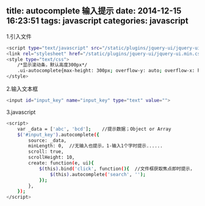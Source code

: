 title: autocomplete 输入提示
date: 2014-12-15 16:23:51
tags: javascript
categories: javascript
---

1.引入文件
``` bash
<script type="text/javascript" src="/static/plugins/jquery-ui/jquery-ui.min.js"></script>
<link rel="stylesheet" href="/static/plugins/jquery-ui/jquery-ui.min.css">
<style type="text/css">
    /*显示滚动条，默认高度300px*/
    .ui-autocomplete{max-height: 300px; overflow-y: auto; overflow-x: hidden;}
</style>
```

2.输入文本框
``` bash
<input id="input_key" name="input_key" type="text" value="">
```

3.javascript
``` bash
<script>
    var _data = ['abc', 'bcd'];    //提示数据；Object or Array
    $('#input_key').autocomplete({
        source: _data,
        minLength: 0,  //无输入也提示，1-输入1个字时提示......
        scroll: true,
        scrollHeight: 10,
        create: function(e, ui){
            $(this).bind('click', function(){  //文件框获取焦点即时提示，
                $(this).autocomplete('search', '');
            });
        },
    });
</script>
```